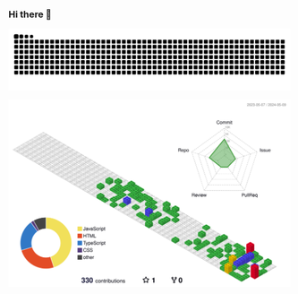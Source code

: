 ### Hi there 👋

<picture>
  <source media="(prefers-color-scheme: dark)" srcset="https://raw.githubusercontent.com/benjii66/benjii66/output/github-contribution-grid-snake-dark.svg">
  <source media="(prefers-color-scheme: light)" srcset="https://raw.githubusercontent.com/benjii66/benjii66/output/github-contribution-grid-snake.svg">
  <img alt="github contribution grid snake animation" src="https://raw.githubusercontent.com/benjii66/benjii66/output/github-contribution-grid-snake.svg">
</picture>  

![contributions](./profile-3d-contrib/profile-gitblock.svg)
<!-- ![contributions](./profile-3d-contrib/profile-south-season-animate.svg) -->

<!--
**benjii66/benjii66** is a ✨ _special_ ✨ repository because its `README.md` (this file) appears on your GitHub profile.

Here are some ideas to get you started:

- 🔭 I’m currently working on ...
- 🌱 I’m currently learning ...
- 👯 I’m looking to collaborate on ...
- 🤔 I’m looking for help with ...
- 💬 Ask me about ...
- 📫 How to reach me: ...
- 😄 Pronouns: ...
- ⚡ Fun fact: ...
-->

